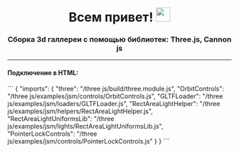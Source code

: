 <h1 align="center">Всем привет!
<img src="https://github.com/blackcater/blackcater/raw/main/images/Hi.gif" height="32"/></h1>
<h3 align="center">Сборка 3d галлереи с помощью библиотек: Three.js, Cannon js</h3>
<hr>
<h4>Подключение в HTML:</h4>
<p>```
{
        "imports": {
        "three": "/three js/build/three.module.js",
        "OrbitControls": "/three js/examples/jsm/controls/OrbitControls.js",
        "GLTFLoader": "/three js/examples/jsm/loaders/GLTFLoader.js",
        "RectAreaLightHelper": "/three js/examples/jsm/helpers/RectAreaLightHelper.js",
        "RectAreaLightUniformsLib": "/three js/examples/jsm/lights/RectAreaLightUniformsLib.js",
        "PointerLockControls": "/three js/examples/jsm/controls/PointerLockControls.js"
        }
}
```</p>
